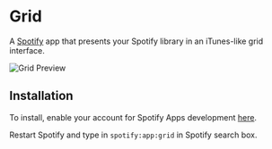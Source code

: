Grid
============
A [Spotify](http://spotify.com) app that presents your Spotify library in an iTunes-like grid interface.

![Grid Preview](https://github.com/htinlinn/spotify-grid/raw/master/grid_preview.tiff "Preview")

Installation
------------
To install, enable your account for Spotify Apps development [here](https://developer.spotify.com/technologies/apps/#developer-account).

Restart Spotify and type in `spotify:app:grid` in Spotify search box.

